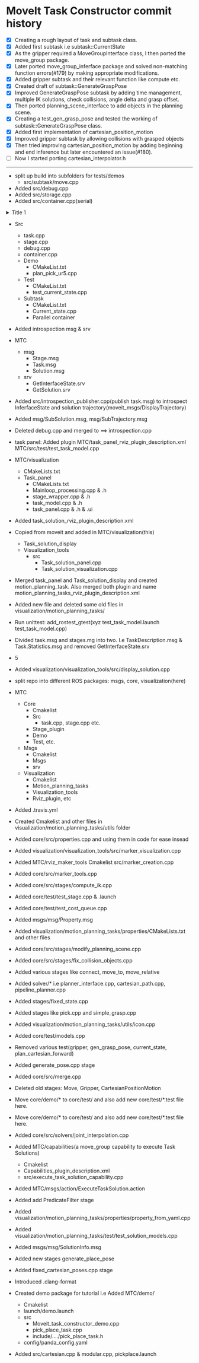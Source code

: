 # MoveIt Task Constructor commit history
- [x] Creating a rough layout of task and subtask class.
- [x] Added first subtask i.e subtask::CurrentState
- [x] As the gripper required a MoveGroupInterface class, I then ported the move_group package.
- [x] Later ported move_group_inferface package and solved non-matching function errors(#179) by making appropriate modifications.
- [x] Added gripper subtask and their relevant function like compute etc.
- [x] Created draft of subtask::GenerateGraspPose
- [x] Improved GenerateGraspPose subtask by adding time management, multiple IK solutions, check collisions, angle delta and grasp offset.
- [x] Then ported planning_scene_interface to add objects in the planning scene.
- [x] Creating a test_gen_grasp_pose and tested the working of subtask::GenerateGraspPose class.
- [x] Added first implementation of cartesian_position_motion
- [x] Improved gripper subtask by allowing collisions with grasped objects
- [x] Then tried improving cartesian_position_motion by adding beginning and end inference but later encountered an issue(#180).
- [ ] Now I started porting cartesian_interpolator.h

---
- split up build into subfolders for tests/demos
    - src/subtask/move.cpp
- Added src/debug.cpp
- Added src/storage.cpp
- Added src/container.cpp(serial)
<details>
    <summary>Title 1</summary>
    <p>Content 1 Content 1 Content 1 Content 1 Content 1</p>
    
    - Src
    - task.cpp
    - Demo
        - CMakeList.txt
    - Test  
</details>

- Src
  - task.cpp
  - stage.cpp
  - debug.cpp
  - container.cpp
  - Demo
      - CMakeList.txt
      - plan_pick_ur5.cpp
  - Test
      - CMakeList.txt
      - test_current_state.cpp
  - Subtask
      - CMakeList.txt
      - Current_state.cpp
      - Parallel container
- Added introspection msg & srv


- MTC
    - msg
        - Stage.msg
        - Task.msg
        - Solution.msg
    - srv
        - GetInterfaceState.srv
        - GetSolution.srv
- Added src/introspection_publisher.cpp(publish task.msg) to introspect InferfaceState and solution trajectory(moveit_msgs/DisplayTrajectory)
- Added msg/SubSolution.msg, msg/SubTrajectory.msg
- Deleted debug.cpp and merged to ==> introspection.cpp
- task panel: Added plugin MTC/task_panel_rviz_plugin_description.xml
MTC/src/test/test_task_model.cpp
- MTC/visualization
    - CMakeLists.txt
    - Task_panel
        - CMakeLists.txt
        - Mainloop_processing.cpp & .h
        - stage_wrapper.cpp & .h
        - task_model.cpp & .h
        - task_panel.cpp & .h & .ui
- Added task_solution_rviz_plugin_description.xml
- Copied from moveit and added in MTC/visualization(this)
    - Task_solution_display
    - Visualization_tools
        - src
            - Task_solution_panel.cpp
            - Task_solution_visualization.cpp
- Merged task_panel and Task_solution_display and created motion_planning_task. Also merged both plugin and name  motion_planning_tasks_rviz_plugin_description.xml
- Added new file and deleted some old files in visualization/motion_planning_tasks/ 
- Run unittest: add_rostest_gtest(xyz test_task_model.launch test_task_model.cpp)
- Divided task.msg and stages.mg into two. I.e TaskDescription.msg & Task.Statistics.msg and removed GetInterfaceState.srv
- 5
- Added visualization/visualization_tools/src/display_solution.cpp
- split repo into different ROS packages: msgs, core, visualization(here)
- MTC
    - Core
        - Cmakelist
        - Src
            - task.cpp, stage.cpp etc.
        - Stage_plugin
        - Demo
        - Test, etc.
    - Msgs
        - Cmakelist
        - Msgs
        - srv
    - Visualization
        - Cmakelist
        - Motion_planning_tasks
        - Visualization_tools
        - Rviz_plugin, etc
- Added .travis.yml
- Created Cmakelist and other files in visualization/motion_planning_tasks/utils folder
- Added core/src/properties.cpp and using them in code for ease insead
- Added visualization/visualization_tools/src/marker_visualization.cpp
- Added MTC/rviz_maker_tools
Cmakelist
src/marker_creation.cpp
- Added core/src/marker_tools.cpp
- Added core/src/stages/compute_ik.cpp
- Added core/test/test_stage.cpp & .launch
- Added core/test/test_cost_queue.cpp
- Added  msgs/msg/Property.msg
- Added visualization/motion_planning_tasks/properties/CMakeLists.txt and other files
- Added core/src/stages/modify_planning_scene.cpp
- Added core/src/stages/fix_collision_objects.cpp
- Added various stages like connect, move_to, move_relative
- Added solver/* i.e planner_interface.cpp, cartesian_path.cpp, pipeline_planner.cpp
- Added stages/fixed_state.cpp
- Added stages like pick.cpp and simple_grasp.cpp
- Added visualization/motion_planning_tasks/utils/icon.cpp
- Added core/test/models.cpp 
- Removed various test(gripper, gen_grasp_pose, current_state, plan_cartesian_forward)
- Added generate_pose.cpp stage
- Added core/src/merge.cpp
- Deleted old stages: Move, Gripper, CartesianPositionMotion
- Move core/demo/* to core/test/ and also add new core/test/*.test file here.
- Move core/demo/* to core/test/ and also add new core/test/*.test file here.
- Added core/src/solvers/joint_interpolation.cpp
- Added MTC/capabilities(a move_group capability to execute Task Solutions)
    - Cmakelist
    - Capabilities_plugin_description.xml
    - src/execute_task_solution_capability.cpp
- Added MTC/msgs/action/ExecuteTaskSolution.action
- Added add PredicateFilter stage
- Added visualization/motion_planning_tasks/properties/property_from_yaml.cpp
- Added visualization/motion_planning_tasks/test/test_solution_models.cpp
- Added msgs/msg/SolutionInfo.msg
- Added new stages generate_place_pose
- Added fixed_cartesian_poses.cpp stage
- Introduced .clang-format
- Created demo package for tutorial i.e Added MTC/demo/
    - Cmakelist
    - launch/demo.launch
    - src
        - Moveit_task_constructor_demo.cpp
        - pick_place_task.cpp
        - include/…./pick_place_task.h
    - config/panda_config.yaml
- Added src/cartesian.cpp & modular.cpp, pickplace.launch
